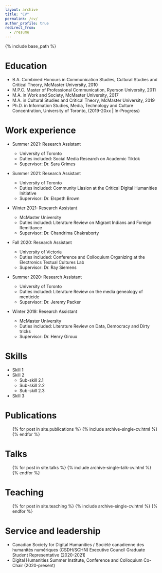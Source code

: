 ```yaml
---
layout: archive
title: "CV"
permalink: /cv/
author_profile: true
redirect_from:
  - /resume
---
```


{% include base_path %}

Education
======
* B.A. Combined Honours in Communication Studies, Cultural Studies and Critical Theory, McMaster University, 2010
* M.P.C. Master of Professional Communication, Ryerson University, 2011
* M.A. in Work and Society, McMaster University, 2017
* M.A. in Cultural Studies and Critical Theory, McMaster University, 2019
* Ph.D. in Information Studies, Media, Technology and Culture Concentration, University of Toronto, (2019-20xx | In-Progress)

Work experience
======
* Summer 2021: Research Assistant
  * University of Toronto
  * Duties included: Social Media Research on Academic Tiktok
  * Supervisor: Dr. Sara Grimes

* Summer 2021: Research Assistant
  * University of Toronto
  * Duties included: Community Liasion at the Critical Digital Humanities Initiative
  * Supervisor: Dr. Elspeth Brown
 
* Winter 2021: Research Assistant
  * McMaster University
  * Duties included: Literature Review on Migrant Indians and Foreign Remittance
  * Supervisor: Dr. Chandrima Chakraborty
 
 * Fall 2020: Research Assistant
   * University of Victoria
   * Duties included: Conference and Colloquium Organizing at the Electronics Textual Cultures Lab
   * Supervisor: Dr. Ray Siemens

 * Summer 2020: Research Assistant
   * University of Toronto
   * Duties included: Literature Review on the media genealogy of menticide
   * Supervisor: Dr. Jeremy Packer

 * Winter 2019: Research Assistant
   * McMaster University
   * Duties included: Literature Review on Data, Democracy and Dirty tricks
   * Supervisor: Dr. Henry Giroux
  
Skills
======
* Skill 1
* Skill 2
  * Sub-skill 2.1
  * Sub-skill 2.2
  * Sub-skill 2.3
* Skill 3

Publications
======
  <ul>{% for post in site.publications %}
    {% include archive-single-cv.html %}
  {% endfor %}</ul>
  
Talks
======
  <ul>{% for post in site.talks %}
    {% include archive-single-talk-cv.html %}
  {% endfor %}</ul>
  
Teaching
======
  <ul>{% for post in site.teaching %}
    {% include archive-single-cv.html %}
  {% endfor %}</ul>
  
Service and leadership
======
* Canadian Society for Digital Humanities / Société canadienne des humanités numériques (CSDH/SCHN) Executive Council Graduate Student Representative (2020-2021)
* Digital Humanities Summer Institute, Conference and Colloquium Co-Chair (2020-present)

